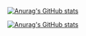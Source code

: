 [![Anurag's GitHub stats](https://github-readme-stats.vercel.app/api?username=jiva-z)](https://github.com/anuraghazra/github-readme-stats)

[![Anurag's GitHub stats](https://github-readme-stats.vercel.app/api?username=jiva-z)](https://github.com/anuraghazra/github-readme-stats)
